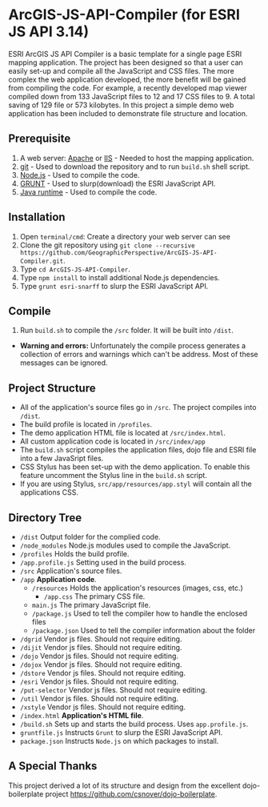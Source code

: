 # ArcGIS-JS-API-Compiler (for ESRI JS API 3.14)

ESRI ArcGIS JS API Compiler is a basic template for a single page ESRI mapping application. The project has been designed so that a user can easily set-up and compile all the JavaScript and CSS files. The more complex the web application developed, the more benefit will be gained from compiling the code. For example, a recently developed map viewer compiled down from 133 JavaScript files to 12 and 17 CSS files to 9. A total saving of 129 file or 573 kilobytes. In this project a simple demo web application has been included to demonstrate file structure and location.

Prerequisite
------------
1. A web server: [Apache](http://www.apache.org/) or [IIS](http://www.iis.net/) - Needed to host the mapping application.
2. [git](http://git-scm.com/) - Used to download the repository and to run `build.sh` shell script.
3. [Node.js](http://nodejs.org) - Used to compile the code.
4. [GRUNT](http://gruntjs.com/) - Used to slurp(download) the ESRI JavaScript API.
5. [Java runtime](http://www.java.com/) - Used to compile the code.

Installation
------------
1. Open `terminal/cmd`: Create a directory your web server can see
2. Clone the git repository using `git clone --recursive https://github.com/GeographicPerspective/ArcGIS-JS-API-Compiler.git`.
3. Type `cd ArcGIS-JS-API-Compiler`.
4. Type `npm install` to install additional Node.js dependencies.
5. Type `grunt esri-snarff` to slurp the ESRI JavaScript API. 

Compile
-------
1. Run `build.sh` to compile the `/src` folder. It will be built into `/dist`.
  * **Warning and errors:** Unfortunately the compile process generates a collection of errors and warnings which can't be address. Most of these messages can be ignored.

Project Structure
-----------------
* All of the application's source files go in `/src`. The project compiles into `/dist`.
* The build profile is located in `/profiles`.
* The demo application HTML file is located at `/src/index.html`.
* All custom application code is located in `/src/index/app`
* The `build.sh` script compiles the application files, dojo file and ESRI file into a few JavaSript files.
* CSS Stylus has been set-up with the demo application. To enable this feature uncomment the Stylus line in the `build.sh` script.
* If you are using Stylus, `src/app/resources/app.styl` will contain all the applications CSS.

Directory Tree
--------------
* `/dist` Output folder for the complied code.
* `/node_modules` Node.js modules used to compile the JavaScript.
* `/profiles` Holds the build profile.
 * `/app.profile.js` Setting used in the build process.
* `/src`  Application's source files.
 * `/app` **Application code**.
   * `/resources` Holds the application's resources (images, css, etc.)
     * `/app.css` The primary CSS file.
    * `main.js` The primary JavaScript file.
    * `/package.js` Used to tell the compiler how to handle the enclosed files
    * `/package.json` Used to tell the compiler information about the folder
 * `/dgrid` Vendor js files. Should not require editing.
 * `/dijit` Vendor js files. Should not require editing.
 * `/dojo` Vendor js files. Should not require editing.
 * `/dojox` Vendor js files. Should not require editing.
 * `/dstore` Vendor js files. Should not require editing.
 * `/esri` Vendor js files. Should not require editing.
 * `/put-selector` Vendor js files. Should not require editing.
 * `/util` Vendor js files. Should not require editing.
 * `/xstyle` Vendor js files. Should not require editing.
 * `/index.html` **Application's HTML file**.
* `/build.sh` Sets up and starts the build process. Uses `app.profile.js`.
* `gruntfile.js` Instructs `Grunt` to slurp the ESRI JavaScript API.
* `package.json` Instructs `Node.js` on which packages to install.

A Special Thanks
----------------
This project derived a lot of its structure and design from the excellent dojo-boilerplate project https://github.com/csnover/dojo-boilerplate.
